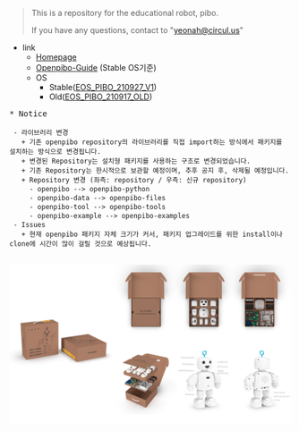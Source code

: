 >This is a repository for the educational robot, pibo.
>
>If you have any questions, contact to "yeonah@circul.us"   

* link
  + [Homepage](https://themaker.circul.us)
  + [Openpibo-Guide](https://themakerrobot.github.io/openpibo-python/build/html/index.html) (Stable OS기준)
  + OS
    - Stable([EOS_PIBO_210927_V1](https://drive.google.com/file/d/1Y43w3Fhkt03qdLUDVj7u1edxhlSaFXjE/view?usp=sharing))
    - Old([EOS_PIBO_210917_OLD](https://drive.google.com/file/d/1NoD_R2mcnc2nErGtSmuUe83CrJ3pOnbU/view?usp=sharing))

<pre>
* Notice
<code>
 - 라이브러리 변경
   + 기존 openpibo repository의 라이브러리를 직접 import하는 방식에서 패키지를 설치하는 방식으로 변경됩니다.
   + 변경된 Repository는 설치형 패키지를 사용하는 구조로 변경되었습니다.
   + 기존 Repository는 한시적으로 보관할 예정이며, 추후 공지 후, 삭제될 예정입니다.
   + Repository 변경 (좌측: repository / 우측: 신규 repository)
     - openpibo --> openpibo-python
     - openpibo-data --> openpibo-files
     - openpibo-tool --> openpibo-tools
     - openpibo-example --> openpibo-examples
 - Issues
   + 현재 openpibo 패키지 자체 크기가 커서, 패키지 업그레이드를 위한 install이나 clone에 시간이 많이 걸릴 것으로 예상됩니다.
</code>
</pre>
![bg](bg.png)
